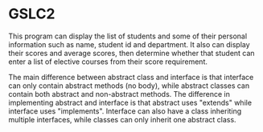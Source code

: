 # GSLC2
This program can display the list of students and some of their personal information such as name, student id and department. It also can display their scores and average scores, then determine whether that student can enter a list of elective courses from their score requirement.

The main difference between abstract class and interface is that interface can only contain abstract methods (no body), while abstract classes can contain both abstract and non-abstract methods. The difference in implementing abstract and interface is that abstract uses "extends" while interface uses "implements". Interface can also have a class inheriting multiple interfaces, while classes can only inherit one abstract class.
